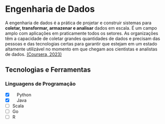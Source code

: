 # Engenharia de Dados

A engenharia de dados é a prática de projetar e construir sistemas para **coletar, transformar, armazenar e analisar** dados em escala. É um campo amplo com aplicações em praticamente todos os setores. As organizações têm a capacidade de coletar grandes quantidades de dados e precisam das pessoas e das tecnologias certas para garantir que estejam em um estado altamente utilizável no momento em que chegam aos cientistas e analistas de dados. [(Coursera, 2023)](https://www.coursera.org/articles/what-does-a-data-engineer-do-and-how-do-i-become-one)

## Tecnologias e Ferramentas

### Linguagens de Programação
- [x] <img src="https://user-images.githubusercontent.com/128917882/232513497-eece3f7d-9fdf-4b4e-9149-4e73083f6cda.png" width="10" /> Python 
- [x] <img src="https://user-images.githubusercontent.com/128917882/232516806-5302ba0d-443e-4290-a8dc-9ab189626d65.png" width="10" /> Java 
- [ ] Scala
- [ ] Go
- [ ] R
